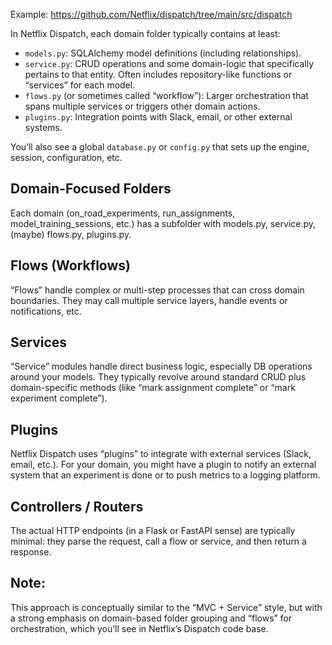 Example: https://github.com/Netflix/dispatch/tree/main/src/dispatch

In Netflix Dispatch, each domain folder typically contains at least:

- `models.py`: SQLAlchemy model definitions (including relationships).
- `service.py`: CRUD operations and some domain-logic that specifically pertains to that entity. Often includes repository-like functions or “services” for each model.
- `flows.py` (or sometimes called “workflow”): Larger orchestration that spans multiple services or triggers other domain actions.
- `plugins.py`: Integration points with Slack, email, or other external systems.

You’ll also see a global `database.py` or `config.py` that sets up the engine, session, configuration, etc.

## Domain-Focused Folders

Each domain (on_road_experiments, run_assignments, model_training_sessions, etc.) has a subfolder with models.py, service.py, (maybe) flows.py, plugins.py.

## Flows (Workflows)

“Flows” handle complex or multi-step processes that can cross domain boundaries. They may call multiple service layers, handle events or notifications, etc.

## Services

“Service” modules handle direct business logic, especially DB operations around your models. They typically revolve around standard CRUD plus domain-specific methods (like “mark assignment complete” or “mark experiment complete”).

## Plugins

Netflix Dispatch uses “plugins” to integrate with external services (Slack, email, etc.). For your domain, you might have a plugin to notify an external system that an experiment is done or to push metrics to a logging platform.

## Controllers / Routers

The actual HTTP endpoints (in a Flask or FastAPI sense) are typically minimal: they parse the request, call a flow or service, and then return a response.

## Note:

This approach is conceptually similar to the “MVC + Service” style, but with a strong emphasis on domain-based folder grouping and “flows” for orchestration, which you’ll see in Netflix’s Dispatch code base.
